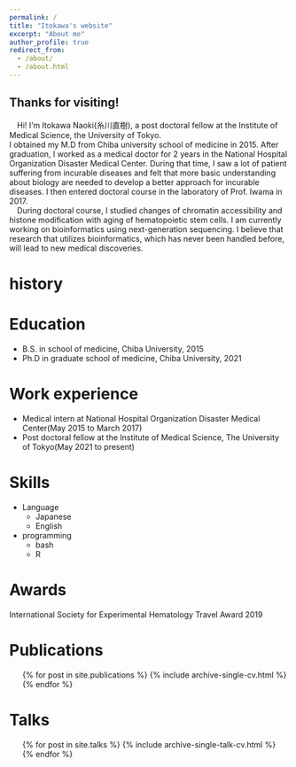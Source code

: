 ```yaml
---
permalink: /
title: "Itokawa's website"
excerpt: "About me"
author_profile: true
redirect_from: 
  - /about/
  - /about.html
---
```

## Thanks for visiting! ##
&emsp;Hi! I’m Itokawa Naoki(糸川直樹), a post doctoral fellow at the Institute of Medical Science, the University of Tokyo.<br>
I obtained my M.D from Chiba university school of medicine in 2015. After graduation, I worked as a medical doctor for 2 years in the National Hospital Organization Disaster Medical Center. During that time, I saw a lot of patient suffering from incurable diseases and felt that more basic understanding about biology are needed to develop a better approach for incurable diseases. I then entered doctoral course in the laboratory of Prof. Iwama in 2017.   
&emsp;During doctoral course, I studied changes of chromatin accessibility and histone modification with aging of hematopoietic stem cells. I am currently working on bioinformatics using next-generation sequencing. I believe that research that utilizes bioinformatics, which has never been handled before, will lead to new medical discoveries.
 
history
======


Education
======
* B.S. in school of medicine, Chiba University, 2015
* Ph.D in graduate school of medicine, Chiba University, 2021

Work experience
======
* Medical intern at National Hospital Organization Disaster Medical Center(May 2015 to March 2017)
* Post doctoral fellow at the Institute of Medical Science, The University of Tokyo(May 2021 to present)
  
Skills
======
* Language
  * Japanese
  * English 
* programming
  * bash
  * R

Awards
======
International Society for Experimental Hematology Travel Award 2019

Publications
======
  <ul>{% for post in site.publications %}
    {% include archive-single-cv.html %}
  {% endfor %}</ul>
 
Talks
======
  <ul>{% for post in site.talks %}
    {% include archive-single-talk-cv.html %}
  {% endfor %}</ul>
